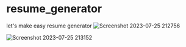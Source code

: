 # resume_generator
let's make easy resume generator
![Screenshot 2023-07-25 212756](https://github.com/Bro-ok/resume_generator/assets/130089567/4d3a3eae-2d60-4733-88fc-fa3df0460208)

![Screenshot 2023-07-25 213152](https://github.com/Bro-ok/resume_generator/assets/130089567/a0a17a6c-b234-4401-90a6-f07da269fdc9)
